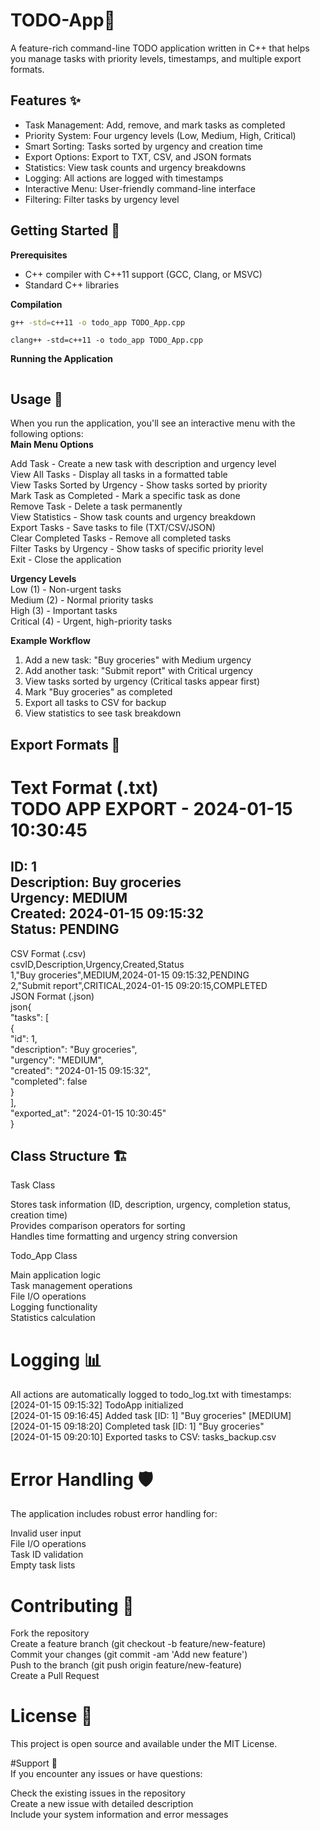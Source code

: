 # TODO-App📝
A feature-rich command-line TODO application written in C++ that helps you manage tasks with priority levels, timestamps, and multiple export formats.

## Features ✨

- Task Management: Add, remove, and mark tasks as completed  
- Priority System: Four urgency levels (Low, Medium, High, Critical)  
- Smart Sorting: Tasks sorted by urgency and creation time  
- Export Options: Export to TXT, CSV, and JSON formats  
- Statistics: View task counts and urgency breakdowns  
- Logging: All actions are logged with timestamps  
- Interactive Menu: User-friendly command-line interface  
- Filtering: Filter tasks by urgency level  

## Getting Started 🚀  
**Prerequisites**  
- C++ compiler with C++11 support (GCC, Clang, or MSVC)  
- Standard C++ libraries  

**Compilation**  
```bash # Using g++ (recommended)  
g++ -std=c++11 -o todo_app TODO_App.cpp  
```
``` # Or using clang++  
clang++ -std=c++11 -o todo_app TODO_App.cpp  
```
**Running the Application**  
```bash./todo_app  
```
## Usage 📖  
When you run the application, you'll see an interactive menu with the following options:  
**Main Menu Options**  

Add Task - Create a new task with description and urgency level  
View All Tasks - Display all tasks in a formatted table  
View Tasks Sorted by Urgency - Show tasks sorted by priority  
Mark Task as Completed - Mark a specific task as done  
Remove Task - Delete a task permanently  
View Statistics - Show task counts and urgency breakdown  
Export Tasks - Save tasks to file (TXT/CSV/JSON)  
Clear Completed Tasks - Remove all completed tasks  
Filter Tasks by Urgency - Show tasks of specific priority level  
Exit - Close the application  

**Urgency Levels**  
Low (1) - Non-urgent tasks  
Medium (2) - Normal priority tasks  
High (3) - Important tasks  
Critical (4) - Urgent, high-priority tasks  

**Example Workflow**  
1. Add a new task: "Buy groceries" with Medium urgency  
2. Add another task: "Submit report" with Critical urgency  
3. View tasks sorted by urgency (Critical tasks appear first)  
4. Mark "Buy groceries" as completed  
5. Export all tasks to CSV for backup  
6. View statistics to see task breakdown  

## Export Formats 📄  
Text Format (.txt)  
TODO APP EXPORT - 2024-01-15 10:30:45  
==================================================  
ID: 1  
Description: Buy groceries  
Urgency: MEDIUM  
Created: 2024-01-15 09:15:32  
Status: PENDING  
------------------------------
CSV Format (.csv)  
csvID,Description,Urgency,Created,Status  
1,"Buy groceries",MEDIUM,2024-01-15 09:15:32,PENDING  
2,"Submit report",CRITICAL,2024-01-15 09:20:15,COMPLETED  
JSON Format (.json)  
json{  
  "tasks": [  
    {  
      "id": 1,  
      "description": "Buy groceries",  
      "urgency": "MEDIUM",  
      "created": "2024-01-15 09:15:32",  
      "completed": false  
    }  
  ],  
  "exported_at": "2024-01-15 10:30:45"  
}  

## Class Structure 🏗️  
Task Class  

Stores task information (ID, description, urgency, completion status, creation time)  
Provides comparison operators for sorting  
Handles time formatting and urgency string conversion  

Todo_App Class  

Main application logic  
Task management operations  
File I/O operations  
Logging functionality  
Statistics calculation  

# Logging 📊  
All actions are automatically logged to todo_log.txt with timestamps:  
[2024-01-15 09:15:32] TodoApp initialized  
[2024-01-15 09:16:45] Added task [ID: 1] "Buy groceries" [MEDIUM]  
[2024-01-15 09:18:20] Completed task [ID: 1] "Buy groceries"  
[2024-01-15 09:20:10] Exported tasks to CSV: tasks_backup.csv  

# Error Handling 🛡️  
The application includes robust error handling for:  

Invalid user input  
File I/O operations  
Task ID validation  
Empty task lists  

# Contributing 🤝

Fork the repository  
Create a feature branch (git checkout -b feature/new-feature)  
Commit your changes (git commit -am 'Add new feature')  
Push to the branch (git push origin feature/new-feature)  
Create a Pull Request  

# License 📄  
This project is open source and available under the MIT License.  

#Support 💬  
If you encounter any issues or have questions:  

Check the existing issues in the repository  
Create a new issue with detailed description  
Include your system information and error messages  
